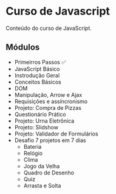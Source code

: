 # Curso de Javascript

Conteúdo do curso de JavaScript.

## Módulos

-   Primeirros Passos ✅
-   JavaScript Básico
-   Instrodução Geral
-   Conceitos Básicos
-   DOM
-   Manipulação, Arrow e Ajax
-   Requisições e assíncronismo
-   Projeto: Compra de Pizzas
-   Questionário Prático
-   Projeto: Urna Eletrônica
-   Projeto: Slidshow
-   Projeto: Validador de Formulários
-   Desafio 7 projetos em 7 dias
    -   Bateria
    -   Relógio
    -   Clima
    -   Jogo da Velha
    -   Quadro de Desenho
    -   Quiz
    -   Arrasta e Solta

